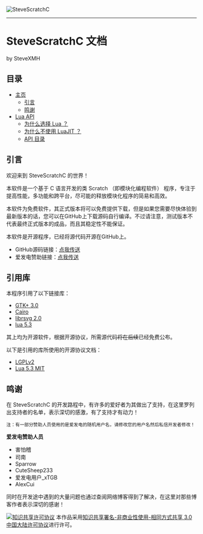 ![SteveScratchC](LOGO-02.png)

---

# SteveScratchC 文档
by SteveXMH

## 目录

- [主页](#SteveScratchC-文档)
    - [引言](#引言)
    - [鸣谢](#鸣谢)
- [Lua API](luaapi/menu.md#SteveScratchC-Lua-API)
    - [为什么选择 Lua ？](luaapi/menu.md#为什么选择-Lua-？)
    - [为什么不使用 LuaJIT ？](luaapi/menu.md#为什么不使用-LuaJIT-？)
    - [API 目录](luaapi/menu.md#API-目录)

## 引言

欢迎来到 SteveScratchC 的世界！

本软件是一个基于 C 语言开发的类 Scratch （即模块化编程软件） 程序，专注于提高性能，多功能和跨平台，尽可能的释放模块化程序的简易和高效。

本软件为免费软件，其正式版本将可以免费提供下载，但是如果您需要尽快体验到最新版本的话，您可以在GitHub上下载源码自行编译。不过请注意，测试版本不代表最终正式版本的成品，而且其稳定性不能保证。

本软件是开源程序，已经将源代码开源在GitHub上。

- GitHub源码链接：[点我传送](https://github.com/Steve-xmh/SteveScratch)
- 爱发电赞助链接：[点我传送](https://afdian.net/@SteveScratchC)

## 引用库

本程序引用了以下链接库：

- [GTK+ 3.0](https://www.gtk.org/)
- [Cairo](https://www.cairographics.org/)
- [librsvg 2.0](http://live.gnome.org/LibRsvg)
- [lua 5.3](http://www.lua.org/)

其上均为开源软件，根据开源协议，所需源代码~~将在后续~~已经免费公布。

以下是引用的库所使用的开源协议文档：

- [LGPLv2](lisences/lgplv2.md)
- [Lua 5.3 MIT](lisences/lua53mit.md)

## 鸣谢

在 SteveScratchC 的开发路程中，有许多的爱好者为其做出了支持，在这里罗列出支持者的名单，表示深切的感激，有了支持才有动力！

    注：有一部分赞助人员使用的是爱发电的随机用户名，请修改您的用户名然后私信开发者修改！

**爱发电赞助人员**

- 害怕稽
- 司南
- Sparrow
- CuteSheep233
- 爱发电用户_xTGB
- AlexCui

 同时在开发途中遇到的大量问题也通过查阅网络博客得到了解决，在这里对那些博客作者表示深切的感谢！ 

[![知识共享许可协议](https://i.creativecommons.org/l/by-nc-sa/3.0/cn/88x31.png)](http://creativecommons.org/licenses/by-nc-sa/3.0/cn/)
本作品采用[知识共享署名-非商业性使用-相同方式共享 3.0 中国大陆许可协议](http://creativecommons.org/licenses/by-nc-sa/3.0/cn/)进行许可。

